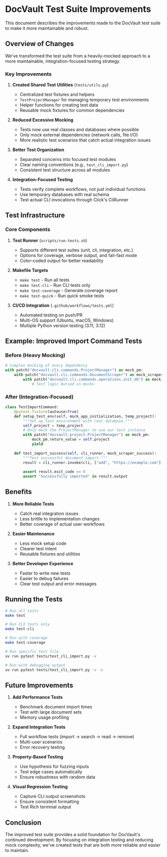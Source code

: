 # DocVault Test Suite Improvements

This document describes the improvements made to the DocVault test suite to make it more maintainable and robust.

## Overview of Changes

We've transformed the test suite from a heavily-mocked approach to a more maintainable, integration-focused testing strategy.

### Key Improvements

1. **Created Shared Test Utilities** (`tests/utils.py`)
   - Centralized test fixtures and helpers
   - `TestProjectManager` for managing temporary test environments
   - Helper functions for creating test data
   - Reusable mock fixtures for common dependencies

2. **Reduced Excessive Mocking**
   - Tests now use real classes and databases where possible
   - Only mock external dependencies (network calls, file I/O)
   - More realistic test scenarios that catch actual integration issues

3. **Better Test Organization**
   - Separated concerns into focused test modules
   - Clear naming conventions (e.g., `test_cli_import.py`)
   - Consistent test structure across all modules

4. **Integration-Focused Testing**
   - Tests verify complete workflows, not just individual functions
   - Use temporary databases with real schema
   - Test actual CLI invocations through Click's CliRunner

## Test Infrastructure

### Core Components

1. **Test Runner** (`scripts/run-tests.sh`)
   - Supports different test suites (unit, cli, integration, etc.)
   - Options for coverage, verbose output, and fail-fast mode
   - Color-coded output for better readability

2. **Makefile Targets**
   - `make test` - Run all tests
   - `make test-cli` - Run CLI tests only
   - `make test-coverage` - Generate coverage report
   - `make test-quick` - Run quick smoke tests

3. **CI/CD Integration** (`.github/workflows/tests.yml`)
   - Automated testing on push/PR
   - Multi-OS support (Ubuntu, macOS, Windows)
   - Multiple Python version testing (3.11, 3.12)

## Example: Improved Import Command Tests

### Before (Heavy Mocking)

```python
# Complex mocking of every dependency
with patch("docvault.cli.commands.ProjectManager") as mock_pm:
    with patch("docvault.cli.commands.DocumentScraper") as mock_scraper:
        with patch("docvault.cli.commands.operations.init_db") as mock_db:
            # Test logic buried in mocks
```

### After (Integration-Focused)

```python
class TestImportCommand:
    @pytest.fixture(autouse=True)
    def setup_test_env(self, mock_app_initialization, temp_project):
        """Set up test environment with real database."""
        self.project = temp_project
        # Only mock the ProjectManager to use our test instance
        with patch("docvault.project.ProjectManager") as mock_pm:
            mock_pm.return_value = self.project
            yield
    
    def test_import_success(self, cli_runner, mock_scraper_success):
        """Test successful document import."""
        result = cli_runner.invoke(cli, ["add", "https://example.com"])
        
        assert result.exit_code == 0
        assert "Successfully imported" in result.output
```

## Benefits

1. **More Reliable Tests**
   - Catch real integration issues
   - Less brittle to implementation changes
   - Better coverage of actual user workflows

2. **Easier Maintenance**
   - Less mock setup code
   - Clearer test intent
   - Reusable fixtures and utilities

3. **Better Developer Experience**
   - Faster to write new tests
   - Easier to debug failures
   - Clear test output and error messages

## Running the Tests

```bash
# Run all tests
make test

# Run CLI tests only
make test-cli

# Run with coverage
make test-coverage

# Run specific test file
uv run pytest tests/test_cli_import.py -v

# Run with debugging output
uv run pytest tests/test_cli_import.py -v -s
```

## Future Improvements

1. **Add Performance Tests**
   - Benchmark document import times
   - Test with large document sets
   - Memory usage profiling

2. **Expand Integration Tests**
   - Full workflow tests (import → search → read → remove)
   - Multi-user scenarios
   - Error recovery testing

3. **Property-Based Testing**
   - Use hypothesis for fuzzing inputs
   - Test edge cases automatically
   - Ensure robustness with random data

4. **Visual Regression Testing**
   - Capture CLI output screenshots
   - Ensure consistent formatting
   - Test Rich terminal output

## Conclusion

The improved test suite provides a solid foundation for DocVault's continued development. By focusing on integration testing and reducing mock complexity, we've created tests that are both more reliable and easier to maintain.
